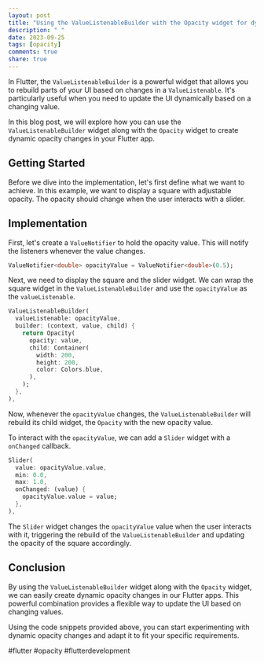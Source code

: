 ```yaml
---
layout: post
title: "Using the ValueListenableBuilder with the Opacity widget for dynamic opacity changes"
description: " "
date: 2023-09-25
tags: [opacity]
comments: true
share: true
---
```


In Flutter, the `ValueListenableBuilder` is a powerful widget that allows you to rebuild parts of your UI based on changes in a `ValueListenable`. It's particularly useful when you need to update the UI dynamically based on a changing value.

In this blog post, we will explore how you can use the `ValueListenableBuilder` widget along with the `Opacity` widget to create dynamic opacity changes in your Flutter app.

## Getting Started

Before we dive into the implementation, let's first define what we want to achieve. In this example, we want to display a square with adjustable opacity. The opacity should change when the user interacts with a slider.

## Implementation

First, let's create a `ValueNotifier` to hold the opacity value. This will notify the listeners whenever the value changes.

```dart
ValueNotifier<double> opacityValue = ValueNotifier<double>(0.5);
```

Next, we need to display the square and the slider widget. We can wrap the square widget in the `ValueListenableBuilder` and use the `opacityValue` as the `valueListenable`.

```dart
ValueListenableBuilder(
  valueListenable: opacityValue,
  builder: (context, value, child) {
    return Opacity(
      opacity: value,
      child: Container(
        width: 200,
        height: 200,
        color: Colors.blue,
      ),
    );
  },
),
```

Now, whenever the `opacityValue` changes, the `ValueListenableBuilder` will rebuild its child widget, the `Opacity` with the new opacity value.

To interact with the `opacityValue`, we can add a `Slider` widget with a `onChanged` callback.

```dart
Slider(
  value: opacityValue.value,
  min: 0.0,
  max: 1.0,
  onChanged: (value) {
    opacityValue.value = value;
  },
),
```

The `Slider` widget changes the `opacityValue` value when the user interacts with it, triggering the rebuild of the `ValueListenableBuilder` and updating the opacity of the square accordingly.

## Conclusion

By using the `ValueListenableBuilder` widget along with the `Opacity` widget, we can easily create dynamic opacity changes in our Flutter apps. This powerful combination provides a flexible way to update the UI based on changing values.

Using the code snippets provided above, you can start experimenting with dynamic opacity changes and adapt it to fit your specific requirements.

#flutter #opacity #flutterdevelopment
